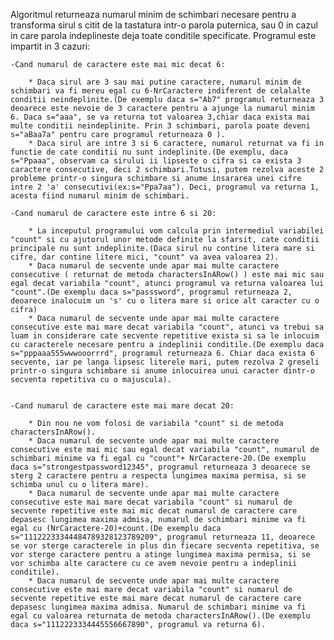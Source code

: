 Algoritmul returneaza numarul minim de schimbari necesare pentru a transforma sirul s citit de la tastatura intr-o parola puternica, sau 0 in cazul in care parola indeplineste deja toate conditile specificate.
	Programul este impartit in 3 cazuri:

	-Cand numarul de caractere este mai mic decat 6:

		* Daca sirul are 3 sau mai putine caractere, numarul minim de schimbari va fi mereu egal cu 6-NrCaractere indiferent de celalalte conditii neindeplinite.(De exemplu daca s="Ab7" programul returneaza 3 deoarece este nevoie de 3 caractere pentru a ajunge la numarul minim 6. Daca s="aaa", se va returna tot valoarea 3,chiar daca exista mai multe conditii neindeplinite. Prin 3 schimbari, parola poate deveni s="aBaa7a" pentru care programul returneaza 0 ).
		* Daca sirul are intre 3 si 6 caractere, numarul returnat va fi in functie de cate conditii nu sunt indeplinite.(De exemplu, daca s="Ppaaa", observam ca sirului ii lipseste o cifra si ca exista 3 caractere consecutive, deci 2 schimbari.Totusi, putem rezolva aceste 2 probleme printr-o singura schimbare si anume insararea unei cifre intre 2 'a' consecutivi(ex:s="Ppa7aa"). Deci, programul va returna 1, acesta fiind numarul minim de schimbari.
	
	-Cand numarul de caractere este intre 6 si 20:
		
		* La inceputul programului vom calcula prin intermediul variabilei "count" si cu ajutorul unor metode definite la sfarsit, cate conditii principale nu sunt indeplinite.(Daca sirul nu contine litera mare si cifre, dar contine litere mici, "count" va avea valoarea 2).
		* Daca numarul de secvente unde apar mai multe caractere consecutive ( returnat de metoda charactersInARow() ) este mai mic sau egal decat variabila "count", atunci programul va returna valoarea lui "count".(De exemplu daca s="passsword", programul returneaza 2, deoarece inalocuim un 's' cu o litera mare si orice alt caracter cu o cifra)
		* Daca numarul de secvente unde apar mai multe caractere consecutive este mai mare decat variabila "count", atunci va trebui sa luam in considerare cate secvente repetitive exista si sa le inlocuim cu caracterele necesare pentru a indeplinii conditile.(De exemplu daca s="pppaaa555wwwooorrrd", programul returneaza 6. Chiar daca exista 6 secvente, iar pe langa lipsesc literele mari, putem rezolva 2 greseli printr-o singura schimbare si anume inlocuirea unui caracter dintr-o secventa repetitiva cu o majuscula).


	-Cand numarul de caractere este mai mare decat 20:

		* Din nou ne vom folosi de variabila "count" si de metoda charactersInARow().
		* Daca numarul de secvente unde apar mai multe caractere consecutive este mai mic sau egal decat variabila "count", numarul de schimbari minime va fi egal cu "count"+ NrCaractere-20.(De exemplu daca s="strongestpassword12345", programul returneaza 3 deoarece se sterg 2 caractere pentru a respecta lungimea maxima permisa, si se schimba unul cu o litera mare).
		* Daca numarul de secvente unde apar mai multe caractere consecutive este mai mare decat variabila "count" si numarul de secvente repetitive este mai mic decat numarul de caractere care depasesc lungimea maxima admisa, numarul de schimbari minime va fi egal cu (NrCaractere-20)+count.(De exemplu daca s="11122233344484789328123789209", programul returneaza 11, deoarece se vor sterge caracterele in plus din fiecare secventa repetitiva, se vor sterge caractere pentru a atinge lungimea maxima permisa, si se vor schimba alte caractere cu ce avem nevoie pentru a indeplinii conditile).
		* Daca numarul de secvente unde apar mai multe caractere consecutive este mai mare decat variabila "count" si numarul de secvente repetitive este mai mare decat numarul de caractere care depasesc lungimea maxima admisa. Numarul de schimbari minime va fi egal cu valoarea returnata de metoda charactersInARow().(De exemplu daca s="1112223334445556667890", programul va returna 6).

